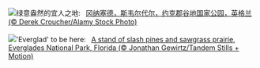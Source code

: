 ![](https://www.bing.com/th?id=OHR.YorkshireDalesNP_ZH-CN0775378262_UHD.jpg&w=1000)绿意盎然的宜人之地:&nbsp;&ensp;[冈纳塞德，斯韦尔代尔，约克郡谷地国家公园，英格兰 (© Derek Croucher/Alamy Stock Photo)](https://www.bing.com/th?id=OHR.YorkshireDalesNP_ZH-CN0775378262_UHD.jpg)
<br><br/>
![](https://www.bing.com/th?id=OHR.Everglades90th_EN-US5663293086_UHD.jpg&w=1000)'Everglad' to be here:&nbsp;&ensp;[A stand of slash pines and sawgrass prairie, Everglades National Park, Florida (© Jonathan Gewirtz/Tandem Stills + Motion)](https://www.bing.com/th?id=OHR.Everglades90th_EN-US5663293086_UHD.jpg)
<br><br/>
